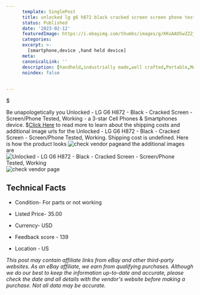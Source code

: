 ```yaml
---
      template: SinglePost
      title: unlocked lg g6 h872 black cracked screen screen phone tested working
      status: Published
      date: '2023-02-12'
      featuredImage: https://i.ebayimg.com/thumbs/images/g/KKoAAOSwZZZj1t8T/s-l225.jpg
      categories: 
      excerpt: >-
        [smartphone,device ,hand held device]
      meta:
      canonicalLink: ''
      description: [handheld,industrially made,well crafted,Portable,Mobile,Compact,Convenient,Lightweight,Maneuverable,Man-portable,Miniature,Carriable,Hand-held,Light,Holdable,Transportable,Mobile device,Pocket-sized,On-the-go,Wireless,Cordless,Compact size,Convenient size, smartphone,device ,hand held device]
      noindex: false
      
        
---
```

$

Be unapologetically you Unlocked - LG G6 H872 - Black - Cracked Screen - Screen/Phone Tested, Working - a 3-star Cell Phones & Smartphones device.
$[Click Here](https://www.ebay.com/itm/175591955929?hash=item28e2189dd9%3Ag%3AKKoAAOSwZZZj1t8T&mkevt=1&mkcid=1&mkrid=711-53200-19255-0&campid=%253CePNCampaignId%253E&customid=%253CreferenceId%253E&toolid=10049) to read more to learn about the shipping costs and additional image urls for the Unlocked - LG G6 H872 - Black - Cracked Screen - Screen/Phone Tested, Working. Shipping cost is undefined. Here is how the product looks ![check vendor page](https://i.ebayimg.com/thumbs/images/g/KKoAAOSwZZZj1t8T/s-l225.jpg)and the additional images are![Unlocked - LG G6 H872 - Black - Cracked Screen - Screen/Phone Tested, Working](https://i.ebayimg.com/images/g/KKoAAOSwZZZj1t8T/s-l1200.jpg)![check vendor page](https://origin-galleryplus.ebayimg.com/ws/web/175591955929_2_0_1/225x225.jpg,https://origin-galleryplus.ebayimg.com/ws/web/175591955929_3_0_1/225x225.jpg,https://origin-galleryplus.ebayimg.com/ws/web/175591955929_4_0_1/225x225.jpg,https://origin-galleryplus.ebayimg.com/ws/web/175591955929_5_0_1/225x225.jpg,https://origin-galleryplus.ebayimg.com/ws/web/175591955929_6_0_1/225x225.jpg,https://origin-galleryplus.ebayimg.com/ws/web/175591955929_7_0_1/225x225.jpg,https://origin-galleryplus.ebayimg.com/ws/web/175591955929_8_0_1/225x225.jpg)



 ## Technical Facts 



     
      

 - Condition- For parts or not working 


      

 - Listed Price- 35.00 


      

 - Currency- USD 


      

 - Feedback score - 139 


      

 - Location - US 


      
      

 *_This post may contain affiliate links from eBay and other third-party websites. As an eBay affiliate, we earn from qualifying purchases. Although we do our best to keep the information up-to-date and accurate, please check the date and all details with the vendor's website before making a purchase. Not all data may be accurate._*






